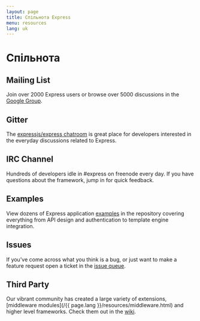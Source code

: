 ```yaml
---
layout: page
title: Спільнота Express
menu: resources
lang: uk
---
```


# Спільнота

## Mailing List

Join over 2000 Express users or browse over 5000
discussions in the [Google Group](https://groups.google.com/group/express-js).

## Gitter

The [expressjs/express chatroom](https://gitter.im/expressjs/express) is great place
for developers interested in the everyday discussions related to Express.

## IRC Channel

Hundreds of developers idle in #express on freenode every day.
If you have questions about the framework, jump in for quick
feedback.

## Examples

View dozens of Express application [examples](https://github.com/expressjs/express/tree/master/examples)
in the repository covering everything from API design and authentication
to template engine integration.

## Issues

If you've come across what you think is a bug, or just want to make
a feature request open a ticket in the [issue queue](https://github.com/expressjs/express/issues).

## Third Party

Our vibrant community has created a large variety of extensions,
[middleware modules](/{{ page.lang }}/resources/middleware.html) and higher level frameworks. Check them out in the
[wiki](https://github.com/expressjs/express/wiki).
